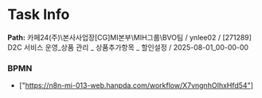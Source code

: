 # Task Info

**Path:** 카페24(주)\본사사업장\[CG]MI본부\MIH그룹\BVO팀 / ynlee02 / [271289] D2C 서비스 운영_상품 관리 _ 상품추가항목 _ 할인설정 / 2025-08-01_00-00-00

### BPMN
- ["https://n8n-mi-013-web.hanpda.com/workflow/X7vngnhOIhxHfd54"]

